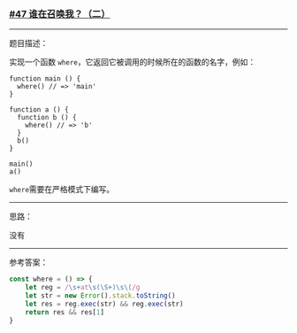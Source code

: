 ### [#47 谁在召唤我？（二）](http://scriptoj.mangojuice.top/problems/47)

----
题目描述：

实现一个函数 `where`，它返回它被调用的时候所在的函数的名字，例如：

```
function main () {
  where() // => 'main'
}

function a () {
  function b () {
    where() // => 'b'
  }
  b()
}

main()
a()
```

`where`需要在严格模式下编写。


----
思路：

没有

----
参考答案：

```js
const where = () => {
    let reg = /\s+at\s(\S+)\s\(/g
    let str = new Error().stack.toString()
    let res = reg.exec(str) && reg.exec(str)
    return res && res[1]
}
```

